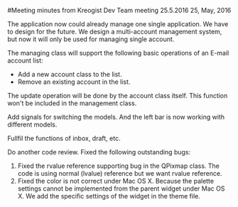 #Meeting minutes from Kreogist Dev Team meeting 25.5.2016
25, May, 2016

The application now could already manage one single application. We have to design for the future. We design a multi-account management system, but now it will only be used for managing single account.

The managing class will support the following basic operations of an E-mail account list:

- Add a new account class to the list.
- Remove an existing account in the list.

The update operation will be done by the account class itself. This function won't be included in the management class.

Add signals for switching the models. And the left bar is now working with different models.

Fullfil the functions of inbox, draft, etc.

Do another code review. Fixed the following outstanding bugs:

1. Fixed the rvalue reference supporting bug in the QPixmap class. The code is using normal (lvalue) reference but we want rvalue reference.
2. Fixed the color is not correct under Mac OS X. Because the palette settings cannot be implemented from the parent widget under Mac OS X. We add the specific settings of the widget in the theme file.